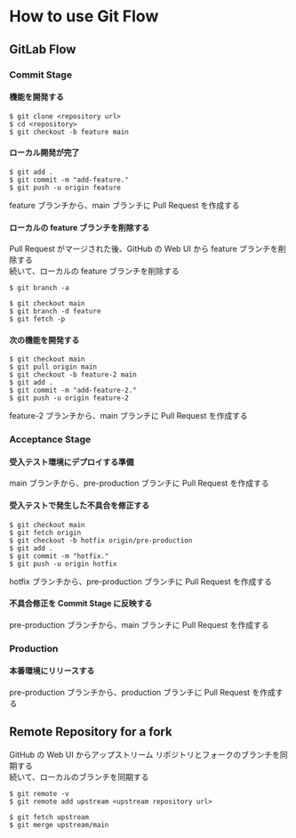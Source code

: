 # How to use Git Flow

## GitLab Flow
### Commit Stage
#### 機能を開発する
```shell-session
$ git clone <repository url>
$ cd <repository>
$ git checkout -b feature main
```
#### ローカル開発が完了
```shell-session
$ git add .
$ git commit -m "add-feature."
$ git push -u origin feature
```
feature ブランチから、main ブランチに Pull Request を作成する

#### ローカルの feature ブランチを削除する
Pull Request がマージされた後、GitHub の Web UI から feature ブランチを削除する  
続いて、ローカルの feature ブランチを削除する
```shell-session
$ git branch -a

$ git checkout main
$ git branch -d feature
$ git fetch -p
```

#### 次の機能を開発する
```shell-session
$ git checkout main
$ git pull origin main
$ git checkout -b feature-2 main
$ git add .
$ git commit -m "add-feature-2."
$ git push -u origin feature-2
```
feature-2 ブランチから、main ブランチに Pull Request を作成する

### Acceptance Stage
#### 受入テスト環境にデプロイする準備
main ブランチから、pre-production ブランチに Pull Request を作成する

#### 受入テストで発生した不具合を修正する
```shell-session
$ git checkout main
$ git fetch origin
$ git checkout -b hotfix origin/pre-production
$ git add .
$ git commit -m "hotfix."
$ git push -u origin hotfix
```
hotfix ブランチから、pre-production ブランチに Pull Request を作成する

#### 不具合修正を Commit Stage に反映する
pre-production ブランチから、main ブランチに Pull Request を作成する

### Production
#### 本番環境にリリースする
pre-production ブランチから、production ブランチに Pull Request を作成する

## Remote Repository for a fork
GitHub の Web UI からアップストリーム リポジトリとフォークのブランチを同期する  
続いて、ローカルのブランチを同期する
```shell-session
$ git remote -v
$ git remote add upstream <upstream repository url>

$ git fetch upstream
$ git merge upstream/main
```
